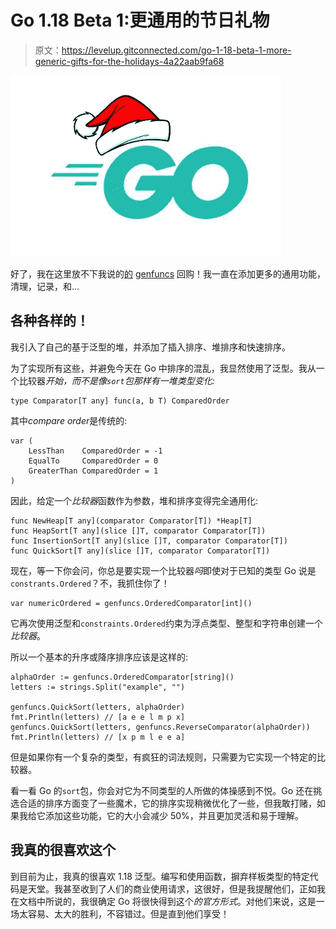 # Go 1.18 Beta 1:更通用的节日礼物

> 原文：<https://levelup.gitconnected.com/go-1-18-beta-1-more-generic-gifts-for-the-holidays-4a22aab9fa68>

![](img/d402d37872048677a1d68633953b3b2d.png)

好了，我在这里放不下我说的[的](/go-1-18-beta-1-a-generic-gift-for-the-holidays-be9e7461362) [genfuncs](https://github.com/nwillc/genfuncs) 回购！我一直在添加更多的通用功能，清理，记录，和…

## 各种各样的！

我引入了自己的基于泛型的堆，并添加了插入排序、堆排序和快速排序。

为了实现所有这些，并避免今天在 Go 中排序的混乱，我显然使用了泛型。我从一个比较器*开始，而不是像`sort`包那样有一堆类型变化:*

```
type Comparator[T any] func(a, b T) ComparedOrder
```

其中*compare order*是传统的:

```
var (
    LessThan    ComparedOrder = -1
    EqualTo     ComparedOrder = 0
    GreaterThan ComparedOrder = 1
)
```

因此，给定一个*比较器*函数作为参数，堆和排序变得完全通用化:

```
func NewHeap[T any](comparator Comparator[T]) *Heap[T]
func HeapSort[T any](slice []T, comparator Comparator[T])
func InsertionSort[T any](slice []T, comparator Comparator[T])
func QuickSort[T any](slice []T, comparator Comparator[T])
```

现在，等一下你会问，你总是要实现一个比较器*吗*即使对于已知的类型 Go 说是`constrants.Ordered`？不，我抓住你了！

```
var numericOrdered = genfuncs.OrderedComparator[int]()
```

它再次使用泛型和`constraints.Ordered`约束为浮点类型、整型和字符串创建一个*比较器*。

所以一个基本的升序或降序排序应该是这样的:

```
alphaOrder := genfuncs.OrderedComparator[string]()
letters := strings.Split("example", "")

genfuncs.QuickSort(letters, alphaOrder)
fmt.Println(letters) // [a e e l m p x]
genfuncs.QuickSort(letters, genfuncs.ReverseComparator(alphaOrder))
fmt.Println(letters) // [x p m l e e a]
```

但是如果你有一个复杂的类型，有疯狂的词法规则，只需要为它实现一个特定的比较器。

看一看 Go 的`sort`包，你会对它为不同类型的人所做的体操感到不悦。Go 还在挑选合适的排序方面变了一些魔术，它的排序实现稍微优化了一些，但我敢打赌，如果我给它添加这些功能，它的大小会减少 50%，并且更加灵活和易于理解。

## 我真的很喜欢这个

到目前为止，我真的很喜欢 1.18 泛型。编写和使用函数，摒弃样板类型的特定代码是天堂。我甚至收到了人们的商业使用请求，这很好，但是我提醒他们，正如我在文档中所说的，我很确定 Go 将很快得到这个*的官方形式*。对他们来说，这是一场太容易、太大的胜利，不容错过。但是直到他们享受！